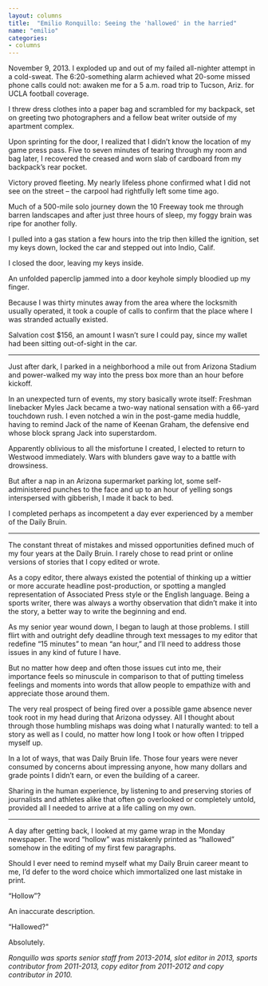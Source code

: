 ```yaml
---
layout: columns
title:  "Emilio Ronquillo: Seeing the 'hallowed' in the harried"
name: "emilio"
categories:
- columns
---
```


November 9, 2013. I exploded up and out of my failed all-nighter attempt in a cold-sweat. The 6:20-something alarm achieved what 20-some missed phone calls could not: awaken me for a 5 a.m. road trip to Tucson, Ariz. for UCLA football coverage.

I threw dress clothes into a paper bag and scrambled for my backpack, set on greeting two photographers and a fellow beat writer outside of my apartment complex.

Upon sprinting for the door, I realized that I didn’t know the location of my game press pass. Five to seven minutes of tearing through my room and bag later, I recovered the creased and worn slab of cardboard from my backpack’s rear pocket.

Victory proved fleeting. My nearly lifeless phone confirmed what I did not see on the street – the carpool had rightfully left some time ago.

Much of a 500-mile solo journey down the 10 Freeway took me through barren landscapes and after just three hours of sleep, my foggy brain was ripe for another folly.

I pulled into a gas station a few hours into the trip then killed the ignition, set my keys down, locked the car and stepped out into Indio, Calif.

I closed the door, leaving my keys inside.

An unfolded paperclip jammed into a door keyhole simply bloodied up my finger.

Because I was thirty minutes away from the area where the locksmith usually operated, it took a couple of calls to confirm that the place where I was stranded actually existed.

Salvation cost $156, an amount I wasn’t sure I could pay, since my wallet had been sitting out-of-sight in the car.

***

Just after dark, I parked in a neighborhood a mile out from Arizona Stadium and power-walked my way into the press box more than an hour before kickoff.

In an unexpected turn of events, my story basically wrote itself: Freshman linebacker Myles Jack became a two-way national sensation with a 66-yard touchdown rush. I even notched a win in the post-game media huddle, having to remind Jack of the name of Keenan Graham, the defensive end whose block sprang Jack into superstardom.

Apparently oblivious to all the misfortune I created, I elected to return to Westwood immediately. Wars with blunders gave way to a battle with drowsiness.

But after a nap in an Arizona supermarket parking lot, some self-administered punches to the face and up to an hour of yelling songs interspersed with gibberish, I made it back to bed.

I completed perhaps as incompetent a day ever experienced by a member of the Daily Bruin.

***

The constant threat of mistakes and missed opportunities defined much of my four years at the Daily Bruin. I rarely chose to read print or online versions of stories that I copy edited or wrote.

As a copy editor, there always existed the potential of thinking up a wittier or more accurate headline post-production, or spotting a mangled representation of Associated Press style or the English language. Being a sports writer, there was always a worthy observation that didn’t make it into the story, a better way to write the beginning and end.

As my senior year wound down, I began to laugh at those problems. I still flirt with and outright defy deadline through text messages to my editor that redefine “15 minutes” to mean “an hour,” and I’ll need to address those issues in any kind of future I have.

But no matter how deep and often those issues cut into me, their importance feels so minuscule in comparison to that of putting timeless feelings and moments into words that allow people to empathize with and appreciate those around them.

The very real prospect of being fired over a possible game absence never took root in my head during that Arizona odyssey. All I thought about through those humbling mishaps was doing what I naturally wanted: to tell a story as well as I could, no matter how long I took or how often I tripped myself up.

In a lot of ways, that was Daily Bruin life. Those four years were never consumed by concerns about impressing anyone, how many dollars and grade points I didn’t earn, or even the building of a career.

Sharing in the human experience, by listening to and preserving stories of journalists and athletes alike that often go overlooked or completely untold, provided all I needed to arrive at a life calling on my own.

***

A day after getting back, I looked at my game wrap in the Monday newspaper. The word “hollow” was mistakenly printed as “hallowed” somehow in the editing of my first few paragraphs.

Should I ever need to remind myself what my Daily Bruin career meant to me, I’d defer to the word choice which immortalized one last mistake in print.

“Hollow”?

An inaccurate description.

“Hallowed?"

Absolutely.

*Ronquillo was sports senior staff from 2013-2014, slot editor in 2013, sports contributor from 2011-2013, copy editor from 2011-2012 and copy contributor in 2010.*
